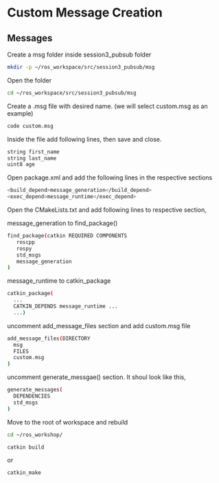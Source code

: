 # Custom Message Creation

## Messages

Create a msg folder inside session3_pubsub folder

```sh
mkdir -p ~/ros_workspace/src/session3_pubsub/msg
```

Open the folder 
```sh
cd ~/ros_workspace/src/session3_pubsub/msg
```

Create a .msg file with desired name. (we will select custom.msg as an example)

```sh
code custom.msg
```
Inside the file add following lines, then save and close.
```sh
string first_name
string last_name
uint8 age
```

Open package.xml and add the following lines in the respective sections

```sh
<build_depend>message_generation</build_depend>
<exec_depend>message_runtime</exec_depend>
```

Open the CMakeLists.txt and add following lines to respective section,

message_generation to find_package()

```sh
find_package(catkin REQUIRED COMPONENTS
   roscpp
   rospy
   std_msgs
   message_generation
)
```

message_runtime to catkin_package

```sh
catkin_package(
  ...
  CATKIN_DEPENDS message_runtime ...
  ...)
```

uncomment add_message_files section and add custom.msg file

```sh
add_message_files(DIRECTORY 
  msg
  FILES
  custom.msg
)
```

uncomment generate_messgae() section. It shoul look like this,

```sh
generate_messages(
  DEPENDENCIES
  std_msgs
)
```

Move to the root of workspace and rebuild

```sh
cd ~/ros_workshop/
```
```sh
catkin build
```
or
```sh
catkin_make
```

